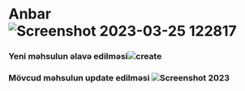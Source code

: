 # Anbar![Screenshot 2023-03-25 122817](https://user-images.githubusercontent.com/87228661/227706786-7f995370-35d4-4ca6-aa70-3c56d77de0f3.png)
### Yeni məhsulun əlavə edilməsi![create](https://user-images.githubusercontent.com/87228661/227707095-b098dc8e-ea37-4f17-8a1a-f07194c9a426.png)
### Mövcud məhsulun update edilməsi ![Screenshot 2023](https://user-images.githubusercontent.com/87228661/227706921-c45c6795-f1dc-4abe-a152-5341358a28b8.png)

